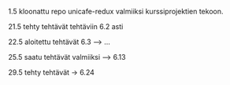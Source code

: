 1.5 kloonattu repo unicafe-redux valmiiksi kurssiprojektien tekoon.

21.5 tehty tehtävät tehtäviin 6.2 asti

22.5 aloitettu tehtävät 6.3 --> ...

25.5 saatu tehtävät valmiiksi --> 6.13

29.5 tehty tehtävät -> 6.24